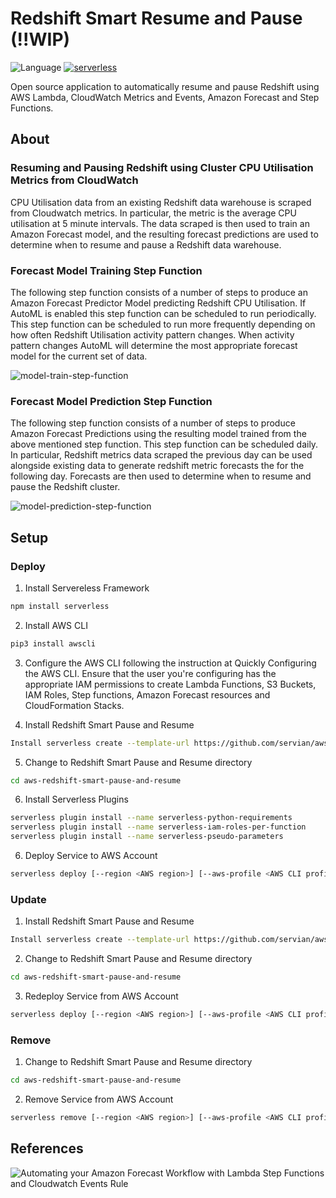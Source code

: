 # Redshift Smart Resume and Pause (!!WIP)

![Language](https://img.shields.io/github/languages/top/servian/aws-auto-remediate.svg) [![serverless](http://public.serverless.com/badges/v3.svg)](http://www.serverless.com)

Open source application to automatically resume and pause Redshift using AWS Lambda, CloudWatch Metrics and Events, Amazon Forecast and Step Functions.

## About

### Resuming and Pausing Redshift using Cluster CPU Utilisation Metrics from CloudWatch

CPU Utilisation data from an existing Redshift data warehouse is scraped from Cloudwatch metrics. In particular, the metric is the average CPU utilisation at 5 minute intervals. The data scraped is then used to train an Amazon Forecast model, and the resulting forecast predictions are used to determine when to resume and pause a Redshift data warehouse. 

### Forecast Model Training Step Function

The following step function consists of a number of steps to produce an Amazon Forecast Predictor Model predicting Redshift CPU Utilisation. If AutoML is enabled this step function can be scheduled to run periodically. This step function can be scheduled to run more frequently depending on how often Redshift Utilisation activity pattern changes. When activity pattern changes AutoML will determine the most appropriate forecast model for the current set of data. 

![model-train-step-function](images/model-train-step-function.svg)

### Forecast Model Prediction Step Function

The following step function consists of a number of steps to produce Amazon Forecast Predictions using the resulting model trained from the above mentioned step function. This step function can be scheduled daily. In particular, Redshift metrics data scraped the previous day can be used alongside existing data to generate redshift metric forecasts the for the following day. Forecasts are then used to determine when to resume and pause the Redshift cluster. 

![model-prediction-step-function](images/model-prediction-step-function.svg)


## Setup
 
### Deploy 

1. Install Servereless Framework
```bash
npm install serverless
```

2. Install AWS CLI 
```bash
pip3 install awscli 
```

3. Configure the AWS CLI following the instruction at Quickly Configuring the AWS CLI. Ensure that the user you're configuring has the appropriate IAM permissions to create Lambda Functions, S3 Buckets, IAM Roles, Step functions, Amazon Forecast resources and CloudFormation Stacks.

4. Install Redshift Smart Pause and Resume
```bash
Install serverless create --template-url https://github.com/servian/aws-redshift-smart-pause-and-resume --aws-redshift-smart-pause-and-resume
```

5. Change to Redshift Smart Pause and Resume directory
```bash
cd aws-redshift-smart-pause-and-resume 
```

6. Install Serverless Plugins
```bash
serverless plugin install --name serverless-python-requirements
serverless plugin install --name serverless-iam-roles-per-function
serverless plugin install --name serverless-pseudo-parameters
```

6. Deploy Service to AWS Account
```bash
serverless deploy [--region <AWS region>] [--aws-profile <AWS CLI profile>]
```

### Update

1. Install Redshift Smart Pause and Resume
```bash
Install serverless create --template-url https://github.com/servian/aws-redshift-smart-pause-and-resume --aws-redshift-smart-pause-and-resume
```

2. Change to Redshift Smart Pause and Resume directory
```bash
cd aws-redshift-smart-pause-and-resume 
```

3. Redeploy Service from AWS Account
```bash
serverless deploy [--region <AWS region>] [--aws-profile <AWS CLI profile>]
```

### Remove

1. Change to Redshift Smart Pause and Resume directory
```bash
cd aws-redshift-smart-pause-and-resume 
```

2. Remove Service from AWS Account
```bash
serverless remove [--region <AWS region>] [--aws-profile <AWS CLI profile>]
```


## References

![Automating your Amazon Forecast Workflow with Lambda Step Functions and Cloudwatch Events Rule](https://aws.amazon.com/blogs/machine-learning/automating-your-amazon-forecast-workflow-with-lambda-step-functions-and-cloudwatch-events-rule/)
